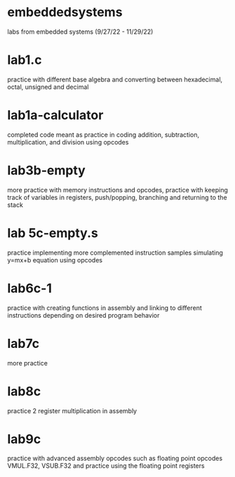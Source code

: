 # embeddedsystems
labs from embedded systems (9/27/22 - 11/29/22)

# lab1.c
practice with different base algebra and converting between hexadecimal, octal,
unsigned and decimal

# lab1a-calculator
completed code meant as practice in coding addition, subtraction,
multiplication, and division using opcodes

# lab3b-empty
more practice with memory instructions and opcodes,
practice with keeping track of variables in registers,
push/popping, branching and returning to the stack

# lab 5c-empty.s
practice implementing more complemented instruction samples
simulating y=mx+b equation using opcodes

# lab6c-1
practice with creating functions in assembly and linking to different
instructions depending on desired program behavior

# lab7c
more practice

# lab8c
practice 2 register multiplication in assembly

# lab9c
practice with advanced assembly opcodes such as
floating point opcodes VMUL.F32, VSUB.F32
and practice using the floating point registers
